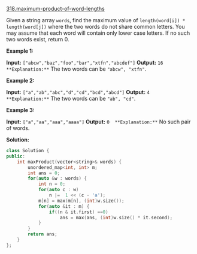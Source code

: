 [318.maximum-product-of-word-lengths](https://leetcode.com/problems/maximum-product-of-word-lengths/)  

Given a string array `words`, find the maximum value of `length(word[i]) * length(word[j])` where the two words do not share common letters. You may assume that each word will contain only lower case letters. If no such two words exist, return 0.

**Example 1:**

**Input:** `["abcw","baz","foo","bar","xtfn","abcdef"]`
**Output:** `16 
**Explanation:**` The two words can be `"abcw", "xtfn"`.

**Example 2:**

**Input:** `["a","ab","abc","d","cd","bcd","abcd"]`
**Output:** `4 
**Explanation:**` The two words can be `"ab", "cd"`.

**Example 3:**

**Input:** `["a","aa","aaa","aaaa"]`
**Output:** `0 
**Explanation:**` No such pair of words.  



**Solution:**  

```cpp
class Solution {
public:
    int maxProduct(vector<string>& words) {
        unordered_map<int, int> m;
        int ans = 0;
        for(auto &w : words) {
            int n = 0;
            for(auto c : w) 
                n |=  1 << (c - 'a');
            m[n] = max(m[n], (int)w.size());
            for(auto &it : m) {
                if((n & it.first) ==0)
                    ans = max(ans, (int)w.size() * it.second);
            }
        }
        return ans;
    }
};
```
      